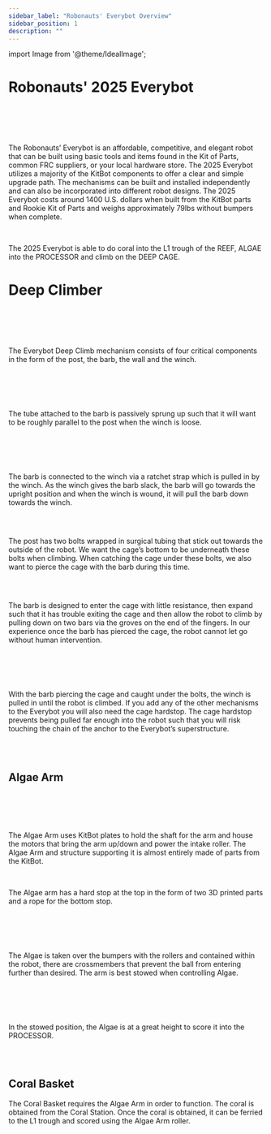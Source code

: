 ```yaml
---
sidebar_label: "Robonauts' Everybot Overview"
sidebar_position: 1
description: ""
---
```


import Image from '@theme/IdealImage';

# Robonauts' 2025 Everybot

<p><br /> </p>

<div style={{ textAlign: 'center'}}><div style={{overflow: 'hidden', display: 'inline-block', margin: '0.00px 0.00px'}}><span style={{overflow: 'hidden', display: 'inline-block', margin: '0.00px 0.00px', border: '0.00px solid #000000', transform: 'rotate(0.00rad) translateZ(0px)',  width: '553.50px', height: '542.23px'}}><Image autoLoad={"true"} img={require("/static/media/explanation/image_0.png")} style={{ width: '1150.44px', height: '645.26px', marginLeft: '0.00px', marginTop: '0.00px', transform: 'rotate(0.00rad) translateZ(0px)', maxWidth: "none"}}></Image></span></div></div>

<p><br /> </p>

The Robonauts’ Everybot is an affordable, competitive, and elegant robot that can be built using basic tools and items found in the Kit of Parts, common FRC suppliers, or your local hardware store. The 2025 Everybot utilizes a majority of the KitBot components to offer a clear and simple upgrade path. The mechanisms can be built and installed independently and can also be incorporated into different robot designs. The 2025 Everybot costs around 1400 U.S. dollars when built from the KitBot parts and Rookie Kit of Parts and weighs approximately 79lbs without bumpers when complete.
<div style={{pageBreakAfter: 'always'}}></div>
<p><br /> </p>

The 2025 Everybot is able to do coral into the L1 trough of the REEF, ALGAE into the PROCESSOR and climb on the DEEP CAGE.

<h1>Deep Climber</h1>

<p><br /> </p>

<div style={{ textAlign: 'center'}}><div style={{overflow: 'hidden', display: 'inline-block', margin: '0.00px 0.00px'}}><span style={{overflow: 'hidden', display: 'inline-block', margin: '0.00px 0.00px', border: '0.00px solid #000000', transform: 'rotate(0.00rad) translateZ(0px)',  width: '624.00px', height: '662.67px'}}><Image autoLoad={"true"} img={require("/static/media/explanation/image_1.png")} style={{ width: '624.00px', height: '662.67px', marginLeft: '0.00px', marginTop: '0.00px', transform: 'rotate(0.00rad) translateZ(0px)', maxWidth: "none"}}></Image></span></div></div>

<div style={{pageBreakAfter: 'always'}}></div>

<p><br /> </p>

The Everybot Deep Climb mechanism consists of four critical components in the form of the post, the barb, the wall and the winch.

<p><br /> </p>

<div style={{ textAlign: 'center'}}><div style={{overflow: 'hidden', display: 'inline-block', margin: '0.00px 0.00px'}}><span style={{overflow: 'hidden', display: 'inline-block', margin: '0.00px 0.00px', border: '0.00px solid #000000', transform: 'rotate(0.00rad) translateZ(0px)',  width: '624.00px', height: '538.67px'}}><Image autoLoad={"true"} img={require("/static/media/explanation/image_2.png")} style={{ width: '624.00px', height: '538.67px', marginLeft: '0.00px', marginTop: '0.00px', transform: 'rotate(0.00rad) translateZ(0px)', maxWidth: "none"}}></Image></span></div></div>

<div style={{pageBreakAfter: 'always'}}></div>

<p><br /> </p>

The tube attached to the barb is passively sprung up such that it will want to be roughly parallel to the post when the winch is loose.

<p><br /> </p>

<div style={{ textAlign: 'center'}}><div style={{overflow: 'hidden', display: 'inline-block', margin: '0.00px 0.00px'}}><span style={{overflow: 'hidden', display: 'inline-block', margin: '0.00px 0.00px', border: '0.00px solid #000000', transform: 'rotate(0.00rad) translateZ(0px)',  width: '257.00px', height: '341.87px'}}><Image autoLoad={"true"} img={require("/static/media/explanation/image_3.png")} style={{ width: '257.00px', height: '341.87px', marginLeft: '0.00px', marginTop: '0.00px', transform: 'rotate(0.00rad) translateZ(0px)', maxWidth: "none"}}></Image></span></div><div style={{overflow: 'hidden', display: 'inline-block', margin: '0.00px 0.00px'}}><span style={{overflow: 'hidden', display: 'inline-block', margin: '0.00px 0.00px', border: '0.00px solid #000000', transform: 'rotate(0.00rad) translateZ(0px)',  width: '186.32px', height: '331.23px'}}><Image autoLoad={"true"} img={require("/static/media/explanation/image_4.jpg")} style={{ width: '186.32px', height: '331.23px', marginLeft: '0.00px', marginTop: '0.00px', transform: 'rotate(0.00rad) translateZ(0px)', maxWidth: "none"}}></Image></span></div></div>

<p><br /> </p>

The barb is connected to the winch via a ratchet strap which is pulled in by the winch. As the winch gives the barb slack, the barb will go towards the upright position and when the winch is wound, it will pull the barb down towards the winch.

<p><br /> </p>

<div style={{ textAlign: 'center'}}><div style={{overflow: 'hidden', display: 'inline-block', margin: '0.00px 0.00px'}}><span style={{overflow: 'hidden', display: 'inline-block', margin: '0.00px 0.00px', border: '0.00px solid #000000', transform: 'rotate(0.00rad) translateZ(0px)',  width: '183.50px', height: '325.93px'}}><Image autoLoad={"true"} img={require("/static/media/explanation/image_5.jpg")} style={{ width: '183.50px', height: '325.93px', marginLeft: '0.00px', marginTop: '0.00px', transform: 'rotate(0.00rad) translateZ(0px)', maxWidth: "none"}}></Image></span></div><div style={{overflow: 'hidden', display: 'inline-block', margin: '0.00px 0.00px'}}><span style={{overflow: 'hidden', display: 'inline-block', margin: '0.00px 0.00px', border: '0.00px solid #000000', transform: 'rotate(0.00rad) translateZ(0px)',  width: '184.00px', height: '324.77px'}}><Image autoLoad={"true"} img={require("/static/media/explanation/image_6.jpg")} style={{ width: '184.00px', height: '324.77px', marginLeft: '0.00px', marginTop: '0.00px', transform: 'rotate(0.00rad) translateZ(0px)', maxWidth: "none"}}></Image></span></div></div>

The post has two bolts wrapped in surgical tubing that stick out towards the outside of the robot. We want the cage’s bottom to be underneath these bolts when climbing. When catching the cage under these bolts, we also want to pierce the cage with the barb during this time.

<p><br /> </p>

<div style={{ textAlign: 'center'}}><div style={{overflow: 'hidden', display: 'inline-block', margin: '0.00px 0.00px'}}><span style={{overflow: 'hidden', display: 'inline-block', margin: '0.00px 0.00px', border: '0.00px solid #000000', transform: 'rotate(0.00rad) translateZ(0px)',  width: '234.50px', height: '415.60px'}}><Image autoLoad={"true"} img={require("/static/media/explanation/image_7.jpg")} style={{ width: '234.50px', height: '415.60px', marginLeft: '0.00px', marginTop: '0.00px', transform: 'rotate(0.00rad) translateZ(0px)', maxWidth: "none"}}></Image></span></div><div style={{overflow: 'hidden', display: 'inline-block', margin: '0.00px 0.00px'}}><span style={{overflow: 'hidden', display: 'inline-block', margin: '0.00px 0.00px', border: '0.00px solid #000000', transform: 'rotate(0.00rad) translateZ(0px)',  width: '261.50px', height: '418.00px'}}><Image autoLoad={"true"} img={require("/static/media/explanation/image_8.jpg")} style={{ width: '261.50px', height: '467.44px', marginLeft: '0.00px', marginTop: '0.00px', transform: 'rotate(0.00rad) translateZ(0px)', maxWidth: "none"}}></Image></span></div><div style={{overflow: 'hidden', display: 'inline-block', margin: '0.00px 0.00px'}}><span style={{overflow: 'hidden', display: 'inline-block', margin: '0.00px 0.00px', border: '0.00px solid #000000', transform: 'rotate(0.00rad) translateZ(0px)',  width: '276.50px', height: '337.94px'}}><Image autoLoad={"true"} img={require("/static/media/explanation/image_9.jpg")} style={{ width: '276.50px', height: '489.49px', marginLeft: '0.00px', marginTop: '0.00px', transform: 'rotate(0.00rad) translateZ(0px)', maxWidth: "none"}}></Image></span></div></div>

The barb is designed to enter the cage with little resistance, then expand such that it has trouble exiting the cage and then allow the robot to climb by pulling down on two bars via the groves on the end of the fingers. In our experience once the barb has pierced the cage, the robot cannot let go without human intervention.

<p><br /> </p>

<div style={{ textAlign: 'center'}}><div style={{overflow: 'hidden', display: 'inline-block', margin: '0.00px 0.00px'}}><span style={{overflow: 'hidden', display: 'inline-block', margin: '0.00px 0.00px', border: '0.00px solid #000000', transform: 'rotate(0.00rad) translateZ(0px)',  width: '210.50px', height: '375.07px'}}><Image autoLoad={"true"} img={require("/static/media/explanation/image_10.jpg")} style={{ width: '210.50px', height: '375.07px', marginLeft: '0.00px', marginTop: '0.00px', transform: 'rotate(0.00rad) translateZ(0px)', maxWidth: "none"}}></Image></span></div><div style={{overflow: 'hidden', display: 'inline-block', margin: '0.00px 0.00px'}}><span style={{overflow: 'hidden', display: 'inline-block', margin: '0.00px 0.00px', border: '0.00px solid #000000', transform: 'rotate(0.00rad) translateZ(0px)',  width: '193.00px', height: '380.00px'}}><Image autoLoad={"true"} img={require("/static/media/explanation/image_11.jpg")} style={{ width: '213.00px', height: '380.00px', marginLeft: '-20.00px', marginTop: '0.00px', transform: 'rotate(0.00rad) translateZ(0px)', maxWidth: "none"}}></Image></span></div><div style={{overflow: 'hidden', display: 'inline-block', margin: '0.00px 0.00px'}}><span style={{overflow: 'hidden', display: 'inline-block', margin: '0.00px 0.00px', border: '0.00px solid #000000', transform: 'rotate(0.00rad) translateZ(0px)',  width: '150.02px', height: '377.50px'}}><Image autoLoad={"true"} img={require("/static/media/explanation/image_12.jpg")} style={{ width: '212.91px', height: '377.50px', marginLeft: '0.00px', marginTop: '0.00px', transform: 'rotate(0.00rad) translateZ(0px)', maxWidth: "none"}}></Image></span></div></div>

<p><br /> </p>

With the barb piercing the cage and caught under the bolts, the winch is pulled in until the robot is climbed. If you add any of the other mechanisms to the Everybot you will also need the cage hardstop. The cage hardstop prevents being pulled far enough into the robot such that you will risk touching the chain of the anchor to the Everybot’s superstructure.

<div style={{ textAlign: 'center'}}><div style={{overflow: 'hidden', display: 'inline-block', margin: '0.00px 0.00px'}}><span style={{overflow: 'hidden', display: 'inline-block', margin: '0.00px 0.00px', border: '0.00px solid #000000', transform: 'rotate(0.00rad) translateZ(0px)',  width: '205.50px', height: '263.08px'}}><Image autoLoad={"true"} img={require("/static/media/explanation/image_13.jpg")} style={{ width: '205.50px', height: '364.31px', marginLeft: '0.00px', marginTop: '0.00px', transform: 'rotate(0.00rad) translateZ(0px)', maxWidth: "none"}}></Image></span></div></div>

<div style={{pageBreakAfter: 'always'}}></div>

<p><br /> </p>

<div style={{ textAlign: 'center'}}><h2><span style={{ fontSize: "24pt"}}>Algae Arm</span></h2></div>

<p><br /> </p>

<div style={{ textAlign: 'center'}}><div style={{overflow: 'hidden', display: 'inline-block', margin: '0.00px 0.00px'}}><span style={{overflow: 'hidden', display: 'inline-block', margin: '0.00px 0.00px', border: '0.00px solid #000000', transform: 'rotate(0.00rad) translateZ(0px)',  width: '624.00px', height: '661.33px'}}><Image autoLoad={"true"} img={require("/static/media/explanation/image_14.png")} style={{ width: '624.00px', height: '661.33px', marginLeft: '0.00px', marginTop: '0.00px', transform: 'rotate(0.00rad) translateZ(0px)', maxWidth: "none"}}></Image></span></div></div>

<p><br /> </p>

The Algae Arm uses KitBot plates to hold the shaft for the arm and house the motors that bring the arm up/down and power the intake roller. The Algae Arm and structure supporting it is almost entirely made of parts from the KitBot.

<p><br /> </p>

The Algae arm has a hard stop at the top in the form of two 3D printed parts and a rope for the bottom stop.

<p><br /> </p>

<div style={{ textAlign: 'center'}}><div style={{overflow: 'hidden', display: 'inline-block', margin: '0.00px 0.00px'}}><span style={{overflow: 'hidden', display: 'inline-block', margin: '0.00px 0.00px', border: '0.00px solid #000000', transform: 'rotate(0.00rad) translateZ(0px)',  width: '439.50px', height: '509.12px'}}><Image autoLoad={"true"} img={require("/static/media/explanation/image_15.png")} style={{ width: '905.11px', height: '509.12px', marginLeft: '-191.47px', marginTop: '0.00px', transform: 'rotate(0.00rad) translateZ(0px)', maxWidth: "none"}}></Image></span></div></div>

<p><br /> </p>

The Algae is taken over the bumpers with the rollers and contained within the robot, there are crossmembers that prevent the ball from entering further than desired. The arm is best stowed when controlling Algae.

<p><br /> </p>

<div style={{ textAlign: 'center'}}><div style={{overflow: 'hidden', display: 'inline-block', margin: '0.00px 0.00px'}}><span style={{overflow: 'hidden', display: 'inline-block', margin: '0.00px 0.00px', border: '0.00px solid #000000', transform: 'rotate(0.00rad) translateZ(0px)',  width: '427.50px', height: '508.34px'}}><Image autoLoad={"true"} img={require("/static/media/explanation/image_16.png")} style={{ width: '427.50px', height: '759.09px', marginLeft: '0.00px', marginTop: '-29.46px', transform: 'rotate(0.00rad) translateZ(0px)', maxWidth: "none"}}></Image></span></div></div>

<p><br /> </p>

In the stowed position, the Algae is at a great height to score it into the PROCESSOR.

<div style={{ textAlign: 'center'}}><div style={{overflow: 'hidden', display: 'inline-block', margin: '0.00px 0.00px'}}><span style={{overflow: 'hidden', display: 'inline-block', margin: '0.00px 0.00px', border: '0.00px solid #000000', transform: 'rotate(0.00rad) translateZ(0px)',  width: '187.50px', height: '287.56px'}}><Image autoLoad={"true"} img={require("/static/media/explanation/image_17.png")} style={{ width: '187.50px', height: '334.33px', marginLeft: '0.00px', marginTop: '0.00px', transform: 'rotate(0.00rad) translateZ(0px)', maxWidth: "none"}}></Image></span></div></div>

<p><br /> </p>

<div style={{textAlign: 'center'}}><h2><span style={{ fontSize: "24pt"}}>Coral Basket</span></h2></div>

The Coral Basket requires the Algae Arm in order to function. The coral is obtained from the Coral Station. Once the coral is obtained, it can be ferried to the L1 trough and scored using the Algae Arm roller.

<p><br /> </p>

<div style={{ textAlign: 'center'}}><div style={{overflow: 'hidden', display: 'inline-block', margin: '0.00px 0.00px'}}><span style={{overflow: 'hidden', display: 'inline-block', margin: '0.00px 0.00px', border: '0.00px solid #000000', transform: 'rotate(0.00rad) translateZ(0px)',  width: '313.52px', height: '411.50px'}}><Image autoLoad={"true"} img={require("/static/media/explanation/image_18.png")} style={{ width: '313.52px', height: '557.39px', marginLeft: '0.00px', marginTop: '-57.85px', transform: 'rotate(0.00rad) translateZ(0px)', maxWidth: "none"}}></Image></span></div><div style={{overflow: 'hidden', display: 'inline-block', margin: '0.00px 0.00px'}}><span style={{overflow: 'hidden', display: 'inline-block', margin: '0.00px 0.00px', border: '0.00px solid #000000', transform: 'rotate(0.00rad) translateZ(0px)',  width: '295.00px', height: '390.77px'}}><Image autoLoad={"true"} img={require("/static/media/explanation/image_19.png")} style={{ width: '295.00px', height: '524.81px', marginLeft: '0.00px', marginTop: '-38.84px', transform: 'rotate(0.00rad) translateZ(0px)', maxWidth: "none"}}></Image></span></div></div>

